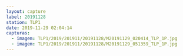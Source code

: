 ```yaml
---
layout: capture
label: 20191128
station: TLP1
date: 2019-11-29 02:04:14
capturas:
  - imagem: TLP1/2019/201911/20191128/M20191129_020414_TLP_1P.jpg
  - imagem: TLP1/2019/201911/20191128/M20191129_051359_TLP_1P.jpg
---
```

